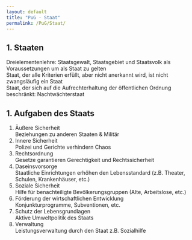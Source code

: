 ```yaml
---
layout: default
title: "PuG - Staat"
permalink: /PuG/Staat/
---
```


## 1. Staaten

Dreielementenlehre: Staatsgewalt, Staatsgebiet und Staatsvolk als Voraussetzungen um als Staat zu gelten<br>
Staat, der alle Kriterien erfüllt, aber nicht anerkannt wird, ist nicht zwangsläufig ein Staat<br>
Staat, der sich auf die Aufrechterhaltung der öffentlichen Ordnung beschränkt: Nachtwächterstaat<br>

## 1. Aufgaben des Staats

1. Äußere Sicherheit <br>Beziehungen zu anderen Staaten & Militär
2. Innere Sicherheit<br>Polizei und Gerichte verhindern Chaos
3. Rechtsordnung<br>Gesetze garantieren Gerechtigkeit und Rechtssicherheit
4. Daseinsvorsorge<br>Staatliche Einrichtungen erhöhen den Lebensstandard (z.B. Theater, Schulen, Krankenhäuser, etc.)
5. Soziale Sicherheit<br>Hilfe für benachteiligte Bevölkerungsgruppen (Alte, Arbeitslose, etc.)
6. Förderung der wirtschaftlichen Entwicklung<br> Konjunkturprogramme, Subventionen, etc.
7. Schutz der Lebensgrundlagen<br>Aktive Umweltpolitik des Staats
8. Verwaltung<br>Leistungsverwaltung durch den Staat z.B. Sozialhilfe
